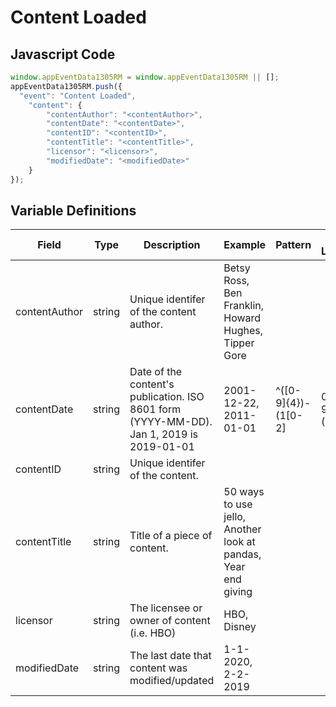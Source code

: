 # Content Loaded

## Javascript Code
```js
window.appEventData1305RM = window.appEventData1305RM || [];
appEventData1305RM.push({
  "event": "Content Loaded",
    "content": {
        "contentAuthor": "<contentAuthor>",
        "contentDate": "<contentDate>",
        "contentID": "<contentID>",
        "contentTitle": "<contentTitle>",
        "licensor": "<licensor>",
        "modifiedDate": "<modifiedDate>"
    }
});
```

## Variable Definitions

|Field|Type|Description|Example|Pattern|Min Length|Max Length|Minimum|Maximum|Multiple Of|
| --- | --- | --- | --- | --- | --- | --- | --- | --- | --- |
|contentAuthor|string|Unique identifer of the content author.|Betsy Ross, Ben Franklin, Howard Hughes, Tipper Gore|||||||
|contentDate|string|Date of the content's publication. ISO 8601 form (YYYY-MM-DD). Jan 1, 2019 is 2019-01-01|2001-12-22, 2011-01-01|^([0-9]{4})-(1[0-2]|0[1-9])-(3[01]|0[1-9]|[12][0-9])$||||||
|contentID|string|Unique identifer of the content.||||||||
|contentTitle|string|Title of a piece of content. |50 ways to use jello, Another look at pandas, Year end giving|||||||
|licensor|string|The licensee or owner of content (i.e. HBO)|HBO, Disney|||||||
|modifiedDate|string|The last date that content was modified/updated|1-1-2020, 2-2-2019|||||||
